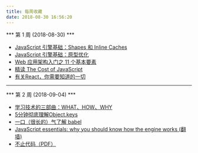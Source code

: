 ```yaml
---
title: 每周收藏
date: 2018-08-30 16:56:20
---
```


*** 第 1 周 (2018-08-30) ***
- [JavaScript 引擎基础：Shapes 和 Inline Caches](https://zhuanlan.zhihu.com/p/38202123)
- [JavaScript 引擎基础：原型优化](https://zhuanlan.zhihu.com/p/42630183)
- [Web 应用架构入门之 11 个基本要素](https://www.imooc.com/article/69827)
- [精读 The Cost of JavaScript](https://zhuanlan.zhihu.com/p/41292532)
- [有关React，你需要知道的一切](https://hateonion.github.io/react-bits-CN/)

---

*** 第 2 周 (2018-09-04) ***
- [学习技术的三部曲：WHAT、HOW、WHY](https://zhuanlan.zhihu.com/p/42838812)
- [5分钟彻底理解Object.keys](https://zhuanlan.zhihu.com/p/40601459)
- [一口（很长的）气了解 babel](https://zhuanlan.zhihu.com/p/43249121)
- [JavaScript essentials: why you should know how the engine works (翻墙)](https://medium.freecodecamp.org/javascript-essentials-why-you-should-know-how-the-engine-works-c2cc0d321553)
- [不止代码（PDF）](./asset/pdf/codelife.pdf)